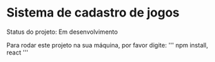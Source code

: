 <h1>Sistema de cadastro de jogos</h1>

Status do projeto: Em desenvolvimento

Para rodar este projeto na sua máquina, por favor digite:
'''
npm install, react
'''

